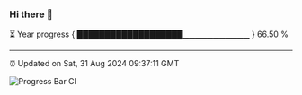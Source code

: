 ### Hi there 👋

⏳ Year progress { ███████████████████▁▁▁▁▁▁▁▁▁▁▁ } 66.50 %

---

⏰ Updated on Sat, 31 Aug 2024 09:37:11 GMT

![Progress Bar CI](https://github.com/IshwaranRudhara/GIT-ACTION/workflows/Progress%20Bar%20CI/badge.svg)

